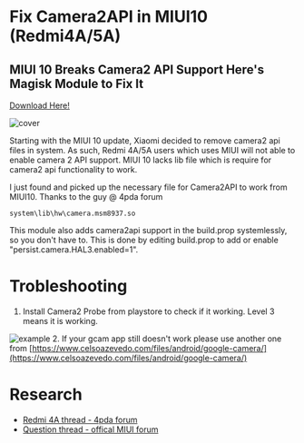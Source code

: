 # Fix Camera2API in MIUI10 (Redmi4A/5A)
## MIUI 10 Breaks Camera2 API Support Here's Magisk Module to Fix It

[Download Here!](https://github.com/AzimsTech/Camera2API-MIUI10-Fix-Redmi4A/releases/download/1/Camera2API-MIUI10-Fix-Redmi4A.zip)

![cover](https://i.imgur.com/Ah7kgM0.png)

Starting with the MIUI 10 update, Xiaomi decided to remove camera2 api files in system. As such, Redmi 4A/5A users which uses MIUI will not able to enable camera 2 API support. MIUI 10 lacks lib file which is require for camera2 api functionality to work.

I just found and picked up the necessary file for Camera2API to work from MIUI10. Thanks to the guy @ 4pda forum

    system\lib\hw\camera.msm8937.so
  
This module also adds camera2api support in the build.prop systemlessly, so you don't have to. This is done by editing build.prop to add or enable "persist.camera.HAL3.enabled=1". 

# Trobleshooting
1. Install Camera2 Probe from playstore to check if it working. Level 3 means it is working.

![example](https://i.imgur.com/o8IvgzV.png)
2. If your gcam app still doesn't work please use another one from [https://www.celsoazevedo.com/files/android/google-camera/](https://www.celsoazevedo.com/files/android/google-camera/)

# Research
- [Redmi 4A thread - 4pda forum](https://w3bsit3-dns.com/forum/index.php?showtopic=788220&st=26980)
- [Question thread - offical MIUI forum](https://en.miui.com/thread-4448807-1-1.html)
